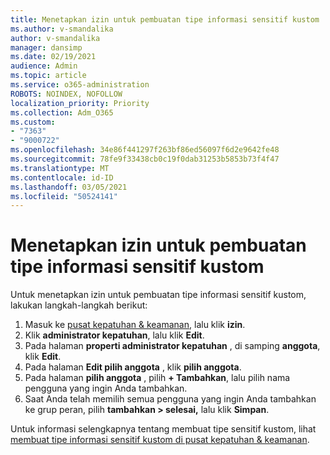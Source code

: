 ```yaml
---
title: Menetapkan izin untuk pembuatan tipe informasi sensitif kustom
ms.author: v-smandalika
author: v-smandalika
manager: dansimp
ms.date: 02/19/2021
audience: Admin
ms.topic: article
ms.service: o365-administration
ROBOTS: NOINDEX, NOFOLLOW
localization_priority: Priority
ms.collection: Adm_O365
ms.custom:
- "7363"
- "9000722"
ms.openlocfilehash: 34e86f441297f263bf86ed56097f6d2e9642fe48
ms.sourcegitcommit: 78fe9f33438cb0c19f0dab31253b5853b73f4f47
ms.translationtype: MT
ms.contentlocale: id-ID
ms.lasthandoff: 03/05/2021
ms.locfileid: "50524141"
---
```

# <a name="assign-permissions-for-custom-sensitive-information-type-creation"></a>Menetapkan izin untuk pembuatan tipe informasi sensitif kustom

Untuk menetapkan izin untuk pembuatan tipe informasi sensitif kustom, lakukan langkah-langkah berikut:

1. Masuk ke [pusat kepatuhan & keamanan](https://sip.protection.office.com/), lalu klik **izin**.
2. Klik **administrator kepatuhan**, lalu klik **Edit**.
3. Pada halaman **properti administrator kepatuhan** , di samping **anggota**, klik **Edit**.
4. Pada halaman **Edit pilih anggota** , klik **pilih anggota**.
5. Pada halaman **pilih anggota** , pilih **+ Tambahkan**, lalu pilih nama pengguna yang ingin Anda tambahkan.
6. Saat Anda telah memilih semua pengguna yang ingin Anda tambahkan ke grup peran, pilih **tambahkan > selesai,** lalu klik **Simpan**.

Untuk informasi selengkapnya tentang membuat tipe sensitif kustom, lihat [membuat tipe informasi sensitif kustom di pusat kepatuhan & keamanan](https://docs.microsoft.com/microsoft-365/compliance/create-a-custom-sensitive-information-type).